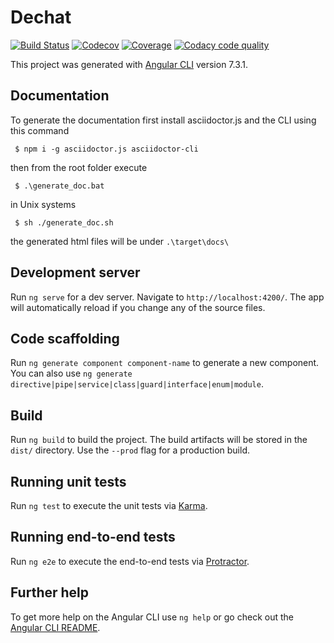 # Dechat

[![Build Status](https://travis-ci.org/Arquisoft/dechat_en2a.svg?branch=master)](https://travis-ci.org/Arquisoft/dechat_en2a)
[![Codecov](https://codecov.io/gh/Arquisoft/dechat_en2a/branch/master/graph/badge.svg)](https://codecov.io/gh/Arquisoft/dechat_en2a)
[![Coverage](https://coveralls.io/repos/github/Arquisoft/dechat_en2a/badge.svg)](https://coveralls.io/github/Arquisoft/dechat_en2a)
[![Codacy code quality](https://api.codacy.com/project/badge/Grade/fc7dc1da60ee4e9fb67ccff782625794)](https://www.codacy.com/app/jelabra/dechat_en2a?utm_source=github.com&utm_medium=referral&utm_content=Arquisoft/dechat_en2a&utm_campaign=Badge_Grade)

This project was generated with [Angular CLI](https://github.com/angular/angular-cli) version 7.3.1.

## Documentation

To generate the documentation first install asciidoctor.js and the CLI using this command
```
 $ npm i -g asciidoctor.js asciidoctor-cli
```
then from the root folder execute
```
 $ .\generate_doc.bat
```
in Unix systems 
```
 $ sh ./generate_doc.sh
```
the generated html files will be under `.\target\docs\`

## Development server

Run `ng serve` for a dev server. Navigate to `http://localhost:4200/`. The app will automatically reload if you change any of the source files.

## Code scaffolding

Run `ng generate component component-name` to generate a new component. You can also use `ng generate directive|pipe|service|class|guard|interface|enum|module`.

## Build

Run `ng build` to build the project. The build artifacts will be stored in the `dist/` directory. Use the `--prod` flag for a production build.

## Running unit tests

Run `ng test` to execute the unit tests via [Karma](https://karma-runner.github.io).

## Running end-to-end tests

Run `ng e2e` to execute the end-to-end tests via [Protractor](http://www.protractortest.org/).

## Further help

To get more help on the Angular CLI use `ng help` or go check out the [Angular CLI README](https://github.com/angular/angular-cli/blob/master/README.md).
